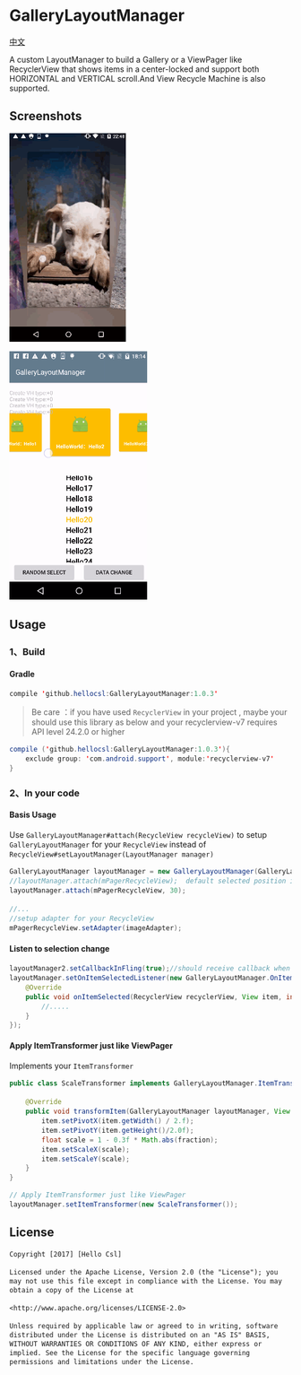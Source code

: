 # GalleryLayoutManager

[中文](./README_CN.md)

A custom LayoutManager to build a Gallery or a ViewPager like RecyclerView that shows items in a center-locked and support both HORIZONTAL and VERTICAL scroll.And View Recycle Machine is also supported.

## Screenshots

![ViewPager](./screenshots/ViewPager.gif)

![Demo](./screenshots/demo.gif)

## Usage

### 1、Build

#### Gradle

```java
compile 'github.hellocsl:GalleryLayoutManager:1.0.3'
```

> Be care ：if you have used `RecyclerView` in your project , maybe your should use this library as below and your recyclerview-v7 requires API level 24.2.0 or higher

```java
compile ('github.hellocsl:GalleryLayoutManager:1.0.3'){
    exclude group: 'com.android.support', module:'recyclerview-v7'
}
```

### 2、In your code

#### Basis Usage

Use `GalleryLayoutManager#attach(RecycleView recycleView)` to setup `GalleryLayoutManager` for your `RecycleView` instead of `RecycleView#setLayoutManager(LayoutManager manager)`

```java
GalleryLayoutManager layoutManager = new GalleryLayoutManager(GalleryLayoutManager.HORIZONTAL);
//layoutManager.attach(mPagerRecycleView);  default selected position is 0
layoutManager.attach(mPagerRecycleView, 30);

//...
//setup adapter for your RecycleView
mPagerRecycleView.setAdapter(imageAdapter);
```

#### Listen to selection change

```java
layoutManager2.setCallbackInFling(true);//should receive callback when flinging, default is false
layoutManager.setOnItemSelectedListener(new GalleryLayoutManager.OnItemSelectedListener() {
    @Override
    public void onItemSelected(RecyclerView recyclerView, View item, int position) {
        //.....
    }
});
```

#### Apply ItemTransformer just like ViewPager

Implements your `ItemTransformer`

```java
public class ScaleTransformer implements GalleryLayoutManager.ItemTransformer {

    @Override
    public void transformItem(GalleryLayoutManager layoutManager, View item, float fraction) {
        item.setPivotX(item.getWidth() / 2.f);
        item.setPivotY(item.getHeight()/2.0f);
        float scale = 1 - 0.3f * Math.abs(fraction);
        item.setScaleX(scale);
        item.setScaleY(scale);
    }
}
```

```java
// Apply ItemTransformer just like ViewPager
layoutManager.setItemTransformer(new ScaleTransformer());
```

## License

```
Copyright [2017] [Hello Csl]

Licensed under the Apache License, Version 2.0 (the "License"); you may not use this file except in compliance with the License. You may obtain a copy of the License at

<http://www.apache.org/licenses/LICENSE-2.0>

Unless required by applicable law or agreed to in writing, software distributed under the License is distributed on an "AS IS" BASIS, WITHOUT WARRANTIES OR CONDITIONS OF ANY KIND, either express or implied. See the License for the specific language governing permissions and limitations under the License.
```
